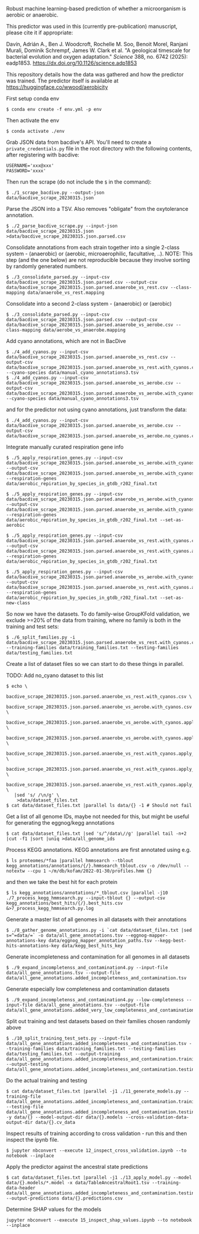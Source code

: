 Robust machine learning-based prediction of whether a microorganism is aerobic or anaerobic.

This predictor was used in this (currently pre-publication) manuscript, please cite it if appropriate:

Davín, Adrián A., Ben J. Woodcroft, Rochelle M. Soo, Benoit Morel, Ranjani Murali, Dominik Schrempf, James W. Clark et al. "A geological timescale for bacterial evolution and oxygen adaptation." _Science_ 388, no. 6742 (2025): eadp1853. https://dx.doi.org/10.1126/science.adp1853

This repository details how the data was gathered and how the predictor was trained. The predictor itself is available at https://huggingface.co/wwood/aerobicity

First setup conda env
```
$ conda env create -f env.yml -p env
```

Then activate the env
```
$ conda activate ./env
```

Grab JSON data from bacdive's API. You'll need to create a `private_credentials.py` file in the root directory with the following contents, after registering with bacdive:
```
USERNAME='xxx@xxx'
PASSWORD='xxxx'
```

Then run the scrape (do not include the `$` in the command):
```
$ ./1_scrape_bacdive.py --output-json data/bacdive_scrape_20230315.json
```

Parse the JSON into a TSV. Also removes "obligate" from the oxytolerance annotation.
```
$ ./2_parse_bacdive_scrape.py --input-json data/bacdive_scrape_20230315.json >data/bacdive_scrape_20230315.json.parsed.csv
```

Consolidate annotations from each strain together into a single 2-class system - (anaerobic) or (aerobic, microaerophilic, facultative, ..). NOTE: This step (and the one below) are not reproducible because they involve sorting by randomly generated numbers.
```
$ ./3_consolidate_parsed.py --input-csv data/bacdive_scrape_20230315.json.parsed.csv --output-csv data/bacdive_scrape_20230315.json.parsed.anaerobe_vs_rest.csv --class-mapping data/anaerobe_vs_rest.mapping
```

Consolidate into a second 2-class system - (anaerobic) or (aerobic) 
```
$ ./3_consolidate_parsed.py --input-csv data/bacdive_scrape_20230315.json.parsed.csv --output-csv data/bacdive_scrape_20230315.json.parsed.anaerobe_vs_aerobe.csv --class-mapping data/aerobe_vs_anaerobe.mapping
```

Add cyano annotations, which are not in BacDive
```
$ ./4_add_cyanos.py --input-csv data/bacdive_scrape_20230315.json.parsed.anaerobe_vs_rest.csv --output-csv data/bacdive_scrape_20230315.json.parsed.anaerobe_vs_rest.with_cyanos.csv --cyano-species data/manual_cyano_annotations3.tsv
$ ./4_add_cyanos.py --input-csv data/bacdive_scrape_20230315.json.parsed.anaerobe_vs_aerobe.csv --output-csv data/bacdive_scrape_20230315.json.parsed.anaerobe_vs_aerobe.with_cyanos.csv --cyano-species data/manual_cyano_annotations3.tsv
```
and for the predictor not using cyano annotations, just transform the data:
```
$ ./4_add_cyanos.py --input-csv data/bacdive_scrape_20230315.json.parsed.anaerobe_vs_aerobe.csv --output-csv data/bacdive_scrape_20230315.json.parsed.anaerobe_vs_aerobe.no_cyanos.csv
```

Integrate manually curated respiration gene info

```
$ ./5_apply_respiration_genes.py --input-csv data/bacdive_scrape_20230315.json.parsed.anaerobe_vs_aerobe.with_cyanos.csv --output-csv data/bacdive_scrape_20230315.json.parsed.anaerobe_vs_aerobe.with_cyanos.apply_respiration_gene_exclusion.csv --respiration-genes data/aerobic_repiration_by_species_in_gtdb_r202_final.txt

$ ./5_apply_respiration_genes.py --input-csv data/bacdive_scrape_20230315.json.parsed.anaerobe_vs_aerobe.with_cyanos.csv --output-csv data/bacdive_scrape_20230315.json.parsed.anaerobe_vs_aerobe.with_cyanos.apply_respiration_gene_set_aerobic.csv --respiration-genes data/aerobic_repiration_by_species_in_gtdb_r202_final.txt --set-as-aerobic

$ ./5_apply_respiration_genes.py --input-csv data/bacdive_scrape_20230315.json.parsed.anaerobe_vs_rest.with_cyanos.csv --output-csv data/bacdive_scrape_20230315.json.parsed.anaerobe_vs_rest.with_cyanos.apply_respiration_gene_exclusion.csv --respiration-genes data/aerobic_repiration_by_species_in_gtdb_r202_final.txt

$ ./5_apply_respiration_genes.py --input-csv data/bacdive_scrape_20230315.json.parsed.anaerobe_vs_aerobe.with_cyanos.csv --output-csv data/bacdive_scrape_20230315.json.parsed.anaerobe_vs_rest.with_cyanos.apply_respiration_gene_new_class.csv --respiration-genes data/aerobic_repiration_by_species_in_gtdb_r202_final.txt --set-as-new-class
```

So now we have the datasets. To do family-wise GroupKFold validation, we exclude >=20% of the data from training, where no family is both in the training and test sets:
```
$ ./6_split_families.py -i data/bacdive_scrape_20230315.json.parsed.anaerobe_vs_rest.with_cyanos.csv --training-families data/training_families.txt --testing-families data/testing_families.txt
```

Create a list of dataset files so we can start to do these things in parallel.

TODO: Add no_cyano dataset to this list
```
$ echo \
   bacdive_scrape_20230315.json.parsed.anaerobe_vs_rest.with_cyanos.csv \
   bacdive_scrape_20230315.json.parsed.anaerobe_vs_aerobe.with_cyanos.csv \
   bacdive_scrape_20230315.json.parsed.anaerobe_vs_aerobe.with_cyanos.apply_respiration_gene_exclusion.csv \
   bacdive_scrape_20230315.json.parsed.anaerobe_vs_aerobe.with_cyanos.apply_respiration_gene_set_aerobic.csv \
   bacdive_scrape_20230315.json.parsed.anaerobe_vs_rest.with_cyanos.apply_respiration_gene_exclusion.csv \
   bacdive_scrape_20230315.json.parsed.anaerobe_vs_rest.with_cyanos.apply_respiration_gene_set_aerobic.csv \
   bacdive_scrape_20230315.json.parsed.anaerobe_vs_rest.with_cyanos.apply_respiration_gene_new_class.csv \
   |sed 's/ /\n/g' \
    >data/dataset_files.txt
$ cat data/dataset_files.txt |parallel ls data/{} -1 # Should not fail
```

Get a list of all genome IDs, maybe not needed for this, but might be useful for generating the eggnog/kegg annotations
```
$ cat data/dataset_files.txt |sed 's/^/data\//g' |parallel tail -n+2 |cut -f1 |sort |uniq >data/all_genome_ids
```

Process KEGG annotations. KEGG annotations are first annotated using e.g.
```
$ ls proteomes/*faa |parallel hmmsearch --tblout kegg_annotations/annotations/{/}.hmmsearch_tblout.csv -o /dev/null --notextw --cpu 1 ~/m/db/kofam/2022-01-30/profiles.hmm {}
```
and then we take the best hit for each protein
```
$ ls kegg_annotations/annotations/*_tblout.csv |parallel -j10 ./7_process_kegg_hmmsearch.py --input-tblout {} --output-csv kegg_annotations/best_hits/{/}.best_hits.csv &>7_process_kegg_hmmsearch.py.log
```

Generate a master list of all genomes in all datasets with their annotations
```
$ ./8_gather_genome_annotations.py -i `cat data/dataset_files.txt |sed s=^=data/=` -o data/all_gene_annotations.tsv --eggnog-mapper-annotations-key data/eggnog_mapper_annotation_paths.tsv --kegg-best-hits-annotations-key data/kegg_best_hits_key
```

Generate incompleteness and contamination for all genomes in all datasets
```
$ ./9_expand_incompletenss_and_contamination4.py --input-file data/all_gene_annotations.tsv --output-file data/all_gene_annotations.added_incompleteness_and_contamination.tsv
```

Generate especially low completeness and contamination datasets
```
$ ./9_expand_incompletenss_and_contamination4.py --low-completeness --input-file data/all_gene_annotations.tsv --output-file data/all_gene_annotations.added_very_low_completeness_and_contamination.tsv
```

Split out training and test datasets based on their families chosen randomly above
```
$ ./10_split_training_test_sets.py --input-file data/all_gene_annotations.added_incompleteness_and_contamination.tsv --training-families data/training_families.txt --testing-families data/testing_families.txt --output-training data/all_gene_annotations.added_incompleteness_and_contamination.training.tsv --output-testing data/all_gene_annotations.added_incompleteness_and_contamination.testing.tsv
```

Do the actual training and testing
```
$ cat data/dataset_files.txt |parallel -j1 ./11_generate_models.py --training-file data/all_gene_annotations.added_incompleteness_and_contamination.training.tsv --testing-file data/all_gene_annotations.added_incompleteness_and_contamination.testing.tsv -y data/{} --model-output-dir data/{}.models --cross-validation-data-output-dir data/{}.cv_data
```

Inspect results of training according to cross validation - run this and then inspect the ipynb file.
```
$ jupyter nbconvert --execute 12_inspect_cross_validation.ipynb --to notebook --inplace
```

Apply the predictor against the ancestral state predictions
```
$ cat data/dataset_files.txt |parallel -j1 ./13_apply_model.py --model data/{}.models/*.model -x data/TableAncestralRoot1.tsv --training-data-header data/all_gene_annotations.added_incompleteness_and_contamination.testing.tsv --output-predictions data/{}.predictions.csv
```

Determine SHAP values for the models
```
jupyter nbconvert --execute 15_inspect_shap_values.ipynb --to notebook --inplace
```
